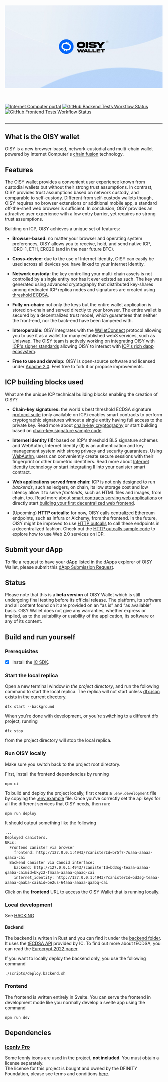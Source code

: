 <div style="display:flex;flex-direction:column;">
  <a href="https://oisy.com/">
    <img src="./src/frontend/static/images/meta-share-v2.jpg" alt="OISY Wallet logo" role="presentation"/>
  </a>

<br/>
<br/>

[![Internet Computer portal](https://img.shields.io/badge/Internet-Computer-grey?logo=internet%20computer)](https://internetcomputer.org)
[![GitHub Backend Tests Workflow Status](https://img.shields.io/github/actions/workflow/status/dfinity/oisy-wallet/backend-tests.yml?logo=github&label=Backend%20Tests)](https://github.com/dfinity/oisy-wallet/actions/workflows/backend-tests.yml)
[![GitHub Frontend Tests Workflow Status](https://img.shields.io/github/actions/workflow/status/dfinity/oisy-wallet/frontend-checks.yml?logo=github&label=Frontend%20Tests)](https://github.com/dfinity/oisy-wallet/actions/workflows/frontend-checks.yml)

</div>

---

## What is the OISY wallet

OISY is a new browser-based, network-custodial and multi-chain wallet powered by Internet Computer's [chain fusion](https://internetcomputer.org/chainfusion) technology.

## Features

The OISY wallet provides a convenient user experience known from custodial wallets but without their strong trust assumptions. In contrast, OISY provides trust assumptions based on network custody, and comparable to self-custody. Different from self-custody wallets though, OISY requires no browser extensions or additional mobile app, a standard off-the-shelf web browser is sufficient. In conclusion, OISY provides an attractive user experience with a low entry barrier, yet requires no strong trust assumptions.

Building on ICP, OISY achieves a unique set of features:

- **Browser-based:** no matter your browser and operating system preferences, OISY allows you to receive, hold, and send native ICP, ICRC-1, ETH, ERC20 (and in the near future BTC).

- **Cross-device:** due to the use of Internet Identity, OISY can easily be used across all devices you have linked to your Internet Identity.

- **Network custody:** the key controlling your multi-chain assets is not controlled by a single entity nor has it ever existed as such. The key was generated using advanced cryptography that distributed key-shares among dedicated ICP replica nodes and signatures are created using [threshold ECDSA](https://internetcomputer.org/docs/current/developer-docs/integrations/t-ecdsa/).

- **Fully on-chain:** not only the keys but the entire wallet application is stored on-chain and served directly to your browser. The entire wallet is secured by a decentralized trust model, which guarantees that neither the front-end, nor the back-end have been tampered with.

- **Interoperable:** OISY integrates with the [WalletConnect](https://walletconnect.com/) protocol allowing you to use it as a wallet for many established web3 services, such as Uniswap. The OISY team is actively working on integrating OISY with [ICP's signer standards](https://github.com/dfinity/wg-identity-authentication/blob/main/topics/signer_standards_overview.md) allowing OISY to interact with [ICP's rich dapp ecosystem](https://internetcomputer.org/ecosystem).

- **Free to use and develop:** OISY is open-source software and licensed under [Apache 2.0](LICENSE). Feel free to fork it or propose improvements.

## ICP building blocks used

What are the unique ICP technical building blocks enabling the creation of OISY?

- **Chain-key signatures:** the world's best threshold ECDSA signature [protocol suite](https://eprint.iacr.org/2022/506) (only available on ICP) enables smart contracts to perform cryptographic signatures without a single entity having full access to the private key. Read more about [chain-key cryptography](https://internetcomputer.org/how-it-works/chain-key-technology/) or start building based on [chain-key signature sample code](https://github.com/dfinity/examples/tree/master/rust/threshold-ecdsa).

- **Internet Identity (II):** based on ICP's threshold BLS signature schemes and WebAuthn, Internet Identity (II) is an authentication and key management system with strong privacy and security guarantees. Using [WebAuthn](https://www.w3.org/TR/webauthn-3), users can conveniently create secure sessions with their fingerprint or other biometric identifiers. Read more about [Internet Identity technology](https://internetcomputer.org/internet-identity) or [start integrating II](https://internetcomputer.org/docs/current/developer-docs/integrations/internet-identity/integrate-identity) into your canister smart contract.

- **Web applications served from chain:** ICP is not only designed to run _backends_, such as ledgers, on chain, its low storage cost and low latency allow it to serve _frontends_, such as HTML files and images, from chain, too. Read more about [smart contracts serving web applications](https://internetcomputer.org/how-it-works/smart-contracts-serve-the-web/) or directly start [building your first decentralized web frontend](https://internetcomputer.org/docs/current/developer-docs/frontend/).

- (Upcoming) **HTTP outcalls:** for now, OISY calls centralized Ethereum endpoints, such as Infura or Alchemy, from the frontend. In the future, OISY might be improved to use [HTTP outcalls](https://internetcomputer.org/https-outcalls) to call these endpoints in a decentralized fashion. Check out the [HTTP outcalls sample code](https://internetcomputer.org/docs/current/developer-docs/integrations/https-outcalls/https-outcalls-how-to-use) to explore how to use Web 2.0 services on ICP.

## Submit your dApp

To file a request to have your dApp listed in the dApps explorer of OISY Wallet, please submit this [dApp Submission Request](https://github.com/dfinity/oisy-wallet/issues/new?assignees=&labels=&projects=&template=dapp_submission_request.md&title=Request+a+dApp+to+be+listed+on+the+OISY+Wallet+dApp+Explorer).

## Status

Please note that this is a **beta version** of OISY Wallet which is still undergoing final testing before its official release.
The platform, its software and all content found on it are provided on an “as is” and “as available” basis.
OISY Wallet does not give any warranties, whether express or implied, as to the suitability or usability of the application, its software or any of its content.

## Build and run yourself

### Prerequisites

- [x] Install the [IC SDK](https://internetcomputer.org/docs/current/developer-docs/setup/install/index.mdx).

### Start the local replica

Open a new terminal window _in the project directory_, and run the following command to start the local replica. The replica will not start unless [dfx.json](dfx.json) exists in the current directory.

```
dfx start --background
```

When you're done with development, or you're switching to a different dfx project, running

```
dfx stop
```

from the project directory will stop the local replica.

### Run OISY locally

Make sure you switch back to the project root directory.

First, install the frontend dependencies by running

```
npm ci
```

To build and deploy the project locally, first create a `.env.development` file by copying the [.env.example](.env.example) file. Once you've correctly set the api keys for all the different services that OISY needs, then run:

```
npm run deploy
```

It should output something like the following

```
...
Deployed canisters.
URLs:
  Frontend canister via browser
    frontend: http://127.0.0.1:4943/?canisterId=br5f7-7uaaa-aaaaa-qaaca-cai
  Backend canister via Candid interface:
    backend: http://127.0.0.1:4943/?canisterId=bd3sg-teaaa-aaaaa-qaaba-cai&id=bkyz2-fmaaa-aaaaa-qaaaq-cai
    internet_identity: http://127.0.0.1:4943/?canisterId=bd3sg-teaaa-aaaaa-qaaba-cai&id=be2us-64aaa-aaaaa-qaabq-cai
```

Click on the **frontend** URL to access the OISY Wallet that is running locally.

### Local development

See [HACKING](HACKING.md)

#### Backend

The backend is written in Rust and you can find it under the [backend folder](./src/backend/). It uses the [tECDSA API](https://internetcomputer.org/docs/current/developer-docs/integrations/t-ecdsa/t-ecdsa-how-it-works) provided by IC. To find out more about tECDSA, you can read the [Eurocrypt 2022 paper](https://eprint.iacr.org/2021/1330.pdf).

If you want to locally deploy the backend only, you use the following command

```
./scripts/deploy.backend.sh
```

### Frontend

The frontend is written entirely in Svelte. You can serve the frontend in development mode like you normally develop a svelte app using the command

```
npm run dev
```

## Dependencies

[//]: # 'TODO: Add fonts that are bought and owned by DFINITY too.'

### [Iconly Pro](https://iconly.pro/)

Some Iconly icons are used in the project, **not included**. You must obtain a license separately.  
The license for this project is bought and owned by the DFINITY Foundation, please see terms and conditions [here](https://iconly.pro/pages/terms).



